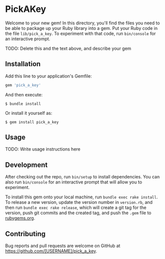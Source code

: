 # PickAKey

Welcome to your new gem! In this directory, you'll find the files you need to be able to package up your Ruby library into a gem. Put your Ruby code in the file `lib/pick_a_key`. To experiment with that code, run `bin/console` for an interactive prompt.

TODO: Delete this and the text above, and describe your gem

## Installation

Add this line to your application's Gemfile:

```ruby
gem 'pick_a_key'
```

And then execute:

    $ bundle install

Or install it yourself as:

    $ gem install pick_a_key

## Usage

TODO: Write usage instructions here

## Development

After checking out the repo, run `bin/setup` to install dependencies. You can also run `bin/console` for an interactive prompt that will allow you to experiment.

To install this gem onto your local machine, run `bundle exec rake install`. To release a new version, update the version number in `version.rb`, and then run `bundle exec rake release`, which will create a git tag for the version, push git commits and the created tag, and push the `.gem` file to [rubygems.org](https://rubygems.org).

## Contributing

Bug reports and pull requests are welcome on GitHub at https://github.com/[USERNAME]/pick_a_key.
